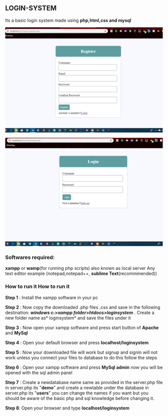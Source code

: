 ##  LOGIN-SYSTEM

Its a basic login system made using **php,html,css and mysql**

![](https://raw.githubusercontent.com/manumanoj0010/PHP_LOGIN_SYSTEM/master/images/11.png)

![](https://raw.githubusercontent.com/manumanoj0010/PHP_LOGIN_SYSTEM/master/images/22.png)


### Softwares required:
**xampp** or **wamp**(for running php scripts) also known as local server
Any text editor example (notepad,notepad++, **sublime Text**(recommmended))

### How to run it How to run it

**Step 1** : Install the xampp software in your pc

**Step 2** : Now copy the downloaded .php files .css and save in the following destination: ***windows c:>xampp folder>htdocs>loginsystem*** . Create a new folder name as* loginsystem* and save the files under it 

**Step 3** : Now open your xampp software and press start button of **Apache** and **MySql**

**Step 4** : Open your default browser and press **localhost/loginsystem**

**Step 5** : Now your downloaded file will work but signup and signin will not work unless you connect your files to database to do this follow the steps

**Step 6** : Open your xampp software and press **MySql admin** now you will be opened with the sql admin panel

**Step 7** : Create a newdatabase name same as provided in the server.php file in server.php its "**demo**" and create a newtable under the database in server.php its "**users**" you can change the names if you want but you should be aware of the basic php and sql knowledge before changing it.

**Step 8**: Open your browser and type **localhost/loginsystem**